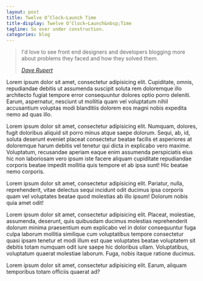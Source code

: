 ```yaml
---
layout: post
title: Twelve O’Clock—Launch Time
title-display: Twelve O’Clock—Launch&nbsp;Time
tagline: So over under construction.
categories: blog
---
```


<blockquote>
	<p>I'd love to see front end designers and developers blogging more about problems they faced and how they solved them.</p>
	<footer>
		<cite><a href="http://daverupert.com">Dave Rupert</a></cite>
	</footer>
</blockquote>

Lorem ipsum dolor sit amet, consectetur adipisicing elit. Cupiditate, omnis, repudiandae debitis ut assumenda suscipit soluta rem doloremque illo architecto fugiat tempore error consequuntur dolores optio porro deleniti. Earum, aspernatur, nesciunt ut mollitia quam vel voluptatum nihil accusantium voluptas modi blanditiis dolorem eos magni nobis expedita nemo ad quas illo.

Lorem ipsum dolor sit amet, consectetur adipisicing elit. Numquam, dolores, fugit doloribus aliquid sit porro minus atque saepe dolorum. Sequi, ab, id, soluta deserunt eveniet placeat consectetur beatae facilis et asperiores at doloremque harum debitis vel tenetur qui dicta in explicabo vero maxime. Voluptatum, recusandae aperiam eaque enim assumenda perspiciatis eius hic non laboriosam vero ipsum iste facere aliquam cupiditate repudiandae corporis beatae impedit mollitia quis tempore et ab ipsa sunt! Hic beatae nemo corporis.

Lorem ipsum dolor sit amet, consectetur adipisicing elit. Pariatur, nulla, reprehenderit, vitae delectus sequi incidunt odit ducimus ipsa corporis quam vel voluptates beatae quod molestias ab illo ipsum! Dolorum nobis quia amet odit!

Lorem ipsum dolor sit amet, consectetur adipisicing elit. Placeat, molestiae, assumenda, deserunt, quis quibusdam ducimus molestias reprehenderit dolorum minima praesentium eum explicabo vel in dolor consequuntur fuga culpa laborum mollitia similique cum voluptatibus tempore consectetur quasi ipsam tenetur et modi illum est quae voluptates beatae voluptatem sit debitis totam numquam odit iure saepe hic doloribus ullam. Voluptatibus, voluptatum quaerat molestiae laborum. Fuga, nobis itaque ratione ducimus.

Lorem ipsum dolor sit amet, consectetur adipisicing elit. Earum, aliquam temporibus totam officiis quaerat ad?